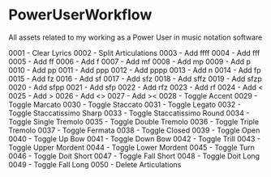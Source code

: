 # PowerUserWorkflow
All assets related to my working as a Power User in music notation software

0001 - Clear Lyrics
0002 - Split Articulations
0003 - Add ffff
0004 - Add fff
0005 - Add ff
0006 - Add f
0007 - Add mf
0008 - Add mp
0009 - Add p
0010 - Add pp
0011 - Add ppp
0012 - Add pppp
0013 - Add n
0014 - Add fp
0015 - Add fz
0016 - Add sf
0017 - Add sfz
0018 - Add sffz
0019 - Add sfzp
0020 - Add sfpp
0021 - Add sfp
0022 - Add rfz
0023 - Add rf
0024 - Add <
0025 - Add >
0026 - Add <>
0027 - Add ><
0028 - Toggle Accent
0029 - Toggle Marcato
0030 - Toggle Staccato
0031 - Toggle Legato
0032 - Toggle Staccatissimo Sharp
0033 - Toggle Staccatissimo Round
0034 - Toggle Single Tremolo
0035 - Toggle Double Tremolo
0036 - Toggle Triple Tremolo
0037 - Toggle Fermata
0038 - Toggle Closed
0039 - Toggle Open
0040 - Toggle Up Bow
0041 - Toggle Down Bow
0042 - Toggle Trill
0043 - Toggle Upper Mordent
0044 - Toggle Lower Mordent
0045 - Toggle Turn
0046 - Toggle Doit Short
0047 - Toggle Fall Short
0048 - Toggle Doit Long
0049 - Toggle Fall Long
0050 - Delete Articulations
